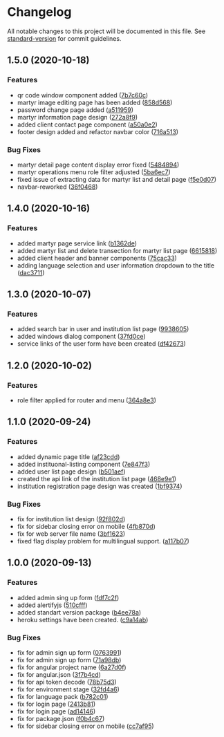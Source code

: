 # Changelog

All notable changes to this project will be documented in this file. See [standard-version](https://github.com/conventional-changelog/standard-version) for commit guidelines.

## 1.5.0 (2020-10-18)


### Features

* qr code window component added ([7b7c60c](https://github.com/ismetkizgin/STA-WebSite/commit/7b7c60c72698079f6458296c989a29613c1c0a81))
* martyr image editing page has been added ([858d568](https://github.com/ismetkizgin/STA-WebSite/commit/858d568a354abba49f5724df76584533e98ba33e))
* password change page added ([a511959](https://github.com/ismetkizgin/STA-WebSite/commit/a5119599eb73fa092588a30748bc1e892e4e2305))
* martyr information page design ([272a8f9](https://github.com/ismetkizgin/STA-WebSite/commit/272a8f9bb20184bd67797c7b39222bdbdf58b765))
* added client contact page component ([a50a0e2](https://github.com/ismetkizgin/STA-WebSite/commit/a50a0e2d8cc84b3e78596e2e0e23570efd70c8bb))
* footer design added and refactor navbar color ([716a513](https://github.com/ismetkizgin/STA-WebSite/commit/716a5132cdff636f0138963b32125de1352eed30))

### Bug Fixes

* martyr detail page content display error fixed ([5484894](https://github.com/ismetkizgin/STA-WebSite/commit/5484894ab95e3cca3638768e84c60f8d428022fe))
* martyr operations menu role filter adjusted ([5ba6ec7](https://github.com/ismetkizgin/STA-WebSite/commit/5ba6ec7ea55235b79df2faf8def50ef98ba19dd8))
* fixed issue of extracting data for martyr list and detail page ([f5e0d07](https://github.com/ismetkizgin/STA-WebSite/commit/f5e0d0736e1ff48a18da87a3598df6f9834fb5bd))
* navbar-reworked ([36f0468](https://github.com/ismetkizgin/STA-WebSite/commit/36f0468fa8e7cb0901e79b358fdd6348ae3b7ef7))


## 1.4.0 (2020-10-16)


### Features

* added martyr page service link ([b1362de](https://github.com/ismetkizgin/STA-WebSite/commit/b1362de3250d33701fa1ddf50cc4e6ed1d79bd71))
* added martyr list and delete transection for martyr list page ([6615818](https://github.com/ismetkizgin/STA-WebSite/commit/6615818000d412e4bb81d439be7e9e148351ffc0))
* added client header and banner components ([75cac33](https://github.com/ismetkizgin/STA-WebSite/commit/75cac33ca4205c6c52fbec96caee17475e95664d))
* adding language selection and user information dropdown to the title ([dac3711](https://github.com/ismetkizgin/STA-WebSite/commit/dac3711403ed341aa91b17032b7c4734c93ec424))


## 1.3.0 (2020-10-07)


### Features

* added search bar in user and institution list page ([9938605](https://github.com/ismetkizgin/STA-WebSite/commit/99386055131cfffe3009bc92b957aab995aa9a93))
* added windows dialog component ([37fd0ce](https://github.com/ismetkizgin/STA-WebSite/commit/37fd0cee741149f278373820a23574739638953a))
* service links of the user form have been created ([df42673](https://github.com/ismetkizgin/STA-WebSite/commit/df426734990f238da3588656007f9b36eb091205))


## 1.2.0 (2020-10-02)


### Features

* role filter applied for router and menu ([364a8e3](https://github.com/ismetkizgin/STA-WebSite/commit/364a8e361a7f2e844839b9a9ff98886cee517436))


## 1.1.0 (2020-09-24)

### Features

- added dynamic page title ([af23cdd](https://github.com/ismetkizgin/STA-WebSite/commit/af23cdd33e6ad94aa581a1f1aa079f5944f085e4))
- added instituonal-listing component ([7e847f3](https://github.com/ismetkizgin/STA-WebSite/commit/7e847f3ac9c2ce0e560fe1b16b2df467ecad3ae4))
- added user list page design ([b501aef](https://github.com/ismetkizgin/STA-WebSite/commit/b501aefff1700e4109d362a4ec464628dc313888))
- created the api link of the institution list page ([468e9e1](https://github.com/ismetkizgin/STA-WebSite/commit/468e9e1dfe7d75ea931c3cda48f755cb863a128f))
- institution registration page design was created ([1bf9374](https://github.com/ismetkizgin/STA-WebSite/commit/1bf9374d24463cdfa5901b2df08def1c11ecb20b))

### Bug Fixes

- fix for institution list design ([92f802d](https://github.com/ismetkizgin/STA-WebSite/commit/92f802d6a5bf06756ad7cae5a4cd9179fb7b6657))
- fix for sidebar closing error on mobile ([4fb870d](https://github.com/ismetkizgin/STA-WebSite/commit/4fb870dd57b3af48e5d0f2ee17fe37eadb8a29f4))
- fix for web server file name ([3bf1623](https://github.com/ismetkizgin/STA-WebSite/commit/3bf16238ca7fd5dc585e464a4a482b0489d1c671))
- fixed flag display problem for multilingual support. ([a117b07](https://github.com/ismetkizgin/STA-WebSite/commit/a117b0772b3a21a0d50aac2ea5563d327f88e737))

## 1.0.0 (2020-09-13)

### Features

- added admin sing up form ([fdf7c2f](https://github.com/ismetkizgin/STA-WebSite/commit/fdf7c2f7f08ceb9b0c080e2578cf53a79f63f613))
- added alertifyjs ([510cfff](https://github.com/ismetkizgin/STA-WebSite/commit/510cfff24f8acbe024ede1385330d28abe12a4d7))
- added standart version package ([b4ee78a](https://github.com/ismetkizgin/STA-WebSite/commit/b4ee78ae4abe374153b6cb87dd6f64d86d75b11c))
- heroku settings have been created. ([c9a14ab](https://github.com/ismetkizgin/STA-WebSite/commit/c9a14ab835918c6b961e2b22b13725ecf30d1292))

### Bug Fixes

- fix for admin sign up form ([0763991](https://github.com/ismetkizgin/STA-WebSite/commit/0763991dbbc2a6182ba248f8730560142c00f0ea))
- fix for admin sign up form ([71a98db](https://github.com/ismetkizgin/STA-WebSite/commit/71a98db4ed27014a02238a8db374b4b445274002))
- fix for angular project name ([6a27d0f](https://github.com/ismetkizgin/STA-WebSite/commit/6a27d0ff35fc0f0ed29b0eecaf321cb9b2bdf49d))
- fix for angular.json ([3f7b4cd](https://github.com/ismetkizgin/STA-WebSite/commit/3f7b4cdc33440d000acf995305aa9a386a0783b8))
- fix for api token decode ([78b75d3](https://github.com/ismetkizgin/STA-WebSite/commit/78b75d35254f2a737ddc678277bb65454bdda3dd))
- fix for environment stage ([32fd4a6](https://github.com/ismetkizgin/STA-WebSite/commit/32fd4a64192dcb3eb4fc549d257b51ae5f473443))
- fix for language pack ([b782c01](https://github.com/ismetkizgin/STA-WebSite/commit/b782c01f4e08d571e718a05246d7f1b9769e9315))
- fix for login page ([2413b81](https://github.com/ismetkizgin/STA-WebSite/commit/2413b81af72a3e080dd5ebca100aa75fb2b0f9fe))
- fix for login page ([ad14146](https://github.com/ismetkizgin/STA-WebSite/commit/ad14146b4e1545127845facacf74a76be90d97ae))
- fix for package.json ([f0b4c67](https://github.com/ismetkizgin/STA-WebSite/commit/f0b4c6790d392c4cacc52e60a8925e1949ed52a2))
- fix for sidebar closing error on mobile ([cc7af95](https://github.com/ismetkizgin/STA-WebSite/commit/cc7af958b1b8b412aaaf550cecb3ae4b265936bb))
